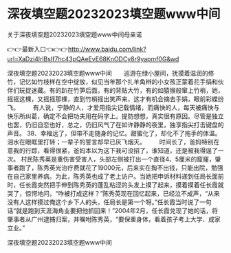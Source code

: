 # 深夜填空题20232023填空题www中间
关于深夜填空题20232023填空题www中间母亲诺

👉👉最新入口👈👉👉http://www.baidu.com/link?url=XaDzi4lrlBsIf7hc43pQAeEvE68KnODCy8r9yapmf0G&wd

深夜填空题20232023填空题www中间　　巡游在绿小屋间，抚摸着温润的修竹，记忆如竹枝样在空中绽放，似见当年那个扎羊角辫的小女孩正蒙着花手绢和伙伴们玩捉迷藏。有的趴在竹笋后面，有的背贴大竹，有的如猿猴般窜上竹梢，她，摇摇这棵，又摇摇那棵，直到竹梢摇出笑声来，这才有机会摘去手娟，眼前彩蝶纷飞。
　　有人说，宁静的人，才爱用指尖记载情绪，而痛快的人，每天被痛快与快乐所纠葛，确定不会把功夫用在码字上。提防想想，真实很有原因。尽管是独立也罢，仍旧自恋也好，总之，仍旧风气了在如许静静的夜里，独享指尖打击键盘的声音。
		38、幸福远了，但带不走随身的记忆。甜蜜化了，却化不了拖手的体温。泪水在眼眶里打转；一辈子的誓言却早已灰飞烟灭。
　　时间长了，爸妈特别在意我的行踪，看得很紧，爸妈本以为这下我可没招了，谁知道，还是被我得逞了一次。
村民陈秀英是重伤害受害人，头部左侧被打出一个直径4、5厘米的窟窿，肇事者跑了，陈秀英光治疗费就花了19000元，后来实在掏不出钱，只能出院，勉强在自己家里养病。为此，陈秀英也成了老上访户。当她把申诉材料递到任局长面前时，任长霞突然把手伸到陈秀英的蓬乱粘涩的头发上摸了起来，摸着摸着任长霞就哭了，惊愕地问，“咋被打成这样？”陈秀英现在回忆起来，已经泣不成声，“从来没有人这样摸过俺这个乡下人的头，任局长是第一个呀。”任长霞当时说了一句话“就是跑到天涯海角业要把他抓回来！”2004年2月，任长霞兑现了她的话，将肇事者从广州逮捕归案，并嘱咐陈秀英，“要保重身体，看着孩子考上大学、成家立业。”

深夜填空题20232023填空题www中间
